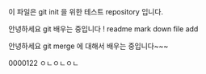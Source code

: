 이 파일은 git init 을 위한 테스트 repository 입니다.

안녕하세요 git 배우는 중입니다 !
readme mark down file add

안녕하세요 git merge 에 대해서 배우는 중입니다~~~


0000122
ㅇㄴㅇㄴㅇㄴ